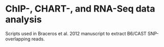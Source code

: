 
# ChIP-, CHART-, and RNA-Seq data analysis
Scripts used in Braceros et al. 2012 manuscript to extract B6/CAST SNP-overlapping reads.
